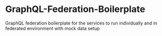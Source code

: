 # GraphQL-Federation-Boilerplate
GraphQL federation boilerplate for the services to run individually and in federated environment with mock data setup
